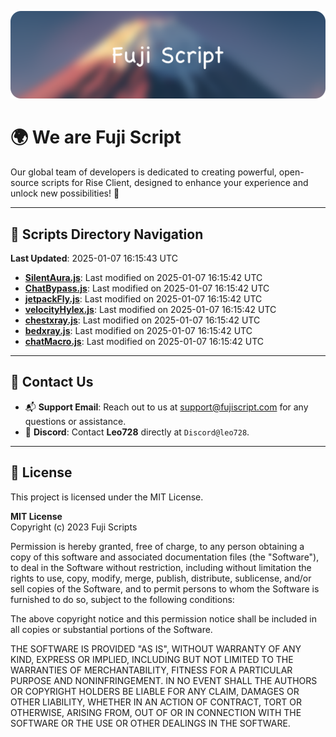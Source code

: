 ![Banner](.github/b.webp)

# 🌍 **We are Fuji Script**

Our global team of developers is dedicated to creating powerful, open-source scripts for Rise Client, designed to enhance your experience and unlock new possibilities! 🌟

---
<!-- SCRIPTS_NAVIGATION_START -->
## 📂 **Scripts Directory Navigation**

**Last Updated**: 2025-01-07 16:15:43 UTC

- **[SilentAura.js](scripts/SilentAura.js)**: Last modified on 2025-01-07 16:15:42 UTC
- **[ChatBypass.js](scripts/ChatBypass.js)**: Last modified on 2025-01-07 16:15:42 UTC
- **[jetpackFly.js](scripts/jetpackFly.js)**: Last modified on 2025-01-07 16:15:42 UTC
- **[velocityHylex.js](scripts/velocityHylex.js)**: Last modified on 2025-01-07 16:15:42 UTC
- **[chestxray.js](scripts/chestxray.js)**: Last modified on 2025-01-07 16:15:42 UTC
- **[bedxray.js](scripts/bedxray.js)**: Last modified on 2025-01-07 16:15:42 UTC
- **[chatMacro.js](scripts/chatMacro.js)**: Last modified on 2025-01-07 16:15:42 UTC

<!-- SCRIPTS_NAVIGATION_END -->

---

## 💬 **Contact Us**  
- 📬 **Support Email**: Reach out to us at [support@fujiscript.com](mailto:support@fujiscript.com) for any questions or assistance.  
- 💬 **Discord**: Contact **Leo728** directly at `Discord@leo728`.

---

## 📜 **License**

This project is licensed under the MIT License.  

**MIT License**  
Copyright (c) 2023 Fuji Scripts  

Permission is hereby granted, free of charge, to any person obtaining a copy of this software and associated documentation files (the "Software"), to deal in the Software without restriction, including without limitation the rights to use, copy, modify, merge, publish, distribute, sublicense, and/or sell copies of the Software, and to permit persons to whom the Software is furnished to do so, subject to the following conditions:  

The above copyright notice and this permission notice shall be included in all copies or substantial portions of the Software.  

THE SOFTWARE IS PROVIDED "AS IS", WITHOUT WARRANTY OF ANY KIND, EXPRESS OR IMPLIED, INCLUDING BUT NOT LIMITED TO THE WARRANTIES OF MERCHANTABILITY, FITNESS FOR A PARTICULAR PURPOSE AND NONINFRINGEMENT. IN NO EVENT SHALL THE AUTHORS OR COPYRIGHT HOLDERS BE LIABLE FOR ANY CLAIM, DAMAGES OR OTHER LIABILITY, WHETHER IN AN ACTION OF CONTRACT, TORT OR OTHERWISE, ARISING FROM, OUT OF OR IN CONNECTION WITH THE SOFTWARE OR THE USE OR OTHER DEALINGS IN THE SOFTWARE.  
